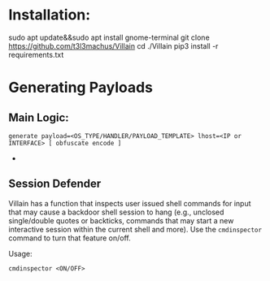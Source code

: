 # Installation:
sudo apt update&&sudo apt install gnome-terminal
git clone https://github.com/t3l3machus/Villain
cd ./Villain
pip3 install -r requirements.txt

# Generating Payloads

## Main Logic: 

```
generate payload=<OS_TYPE/HANDLER/PAYLOAD_TEMPLATE> lhost=<IP or INTERFACE> [ obfuscate encode ]
```

- 

## Session Defender
Villain has a function that inspects user issued shell commands for input that may cause a backdoor shell session to hang (e.g., unclosed single/double quotes or backticks, commands that may start a new interactive session within the current shell and more). Use the `cmdinspector` command to turn that feature on/off.  

Usage: 
```
cmdinspector <ON/OFF>
```